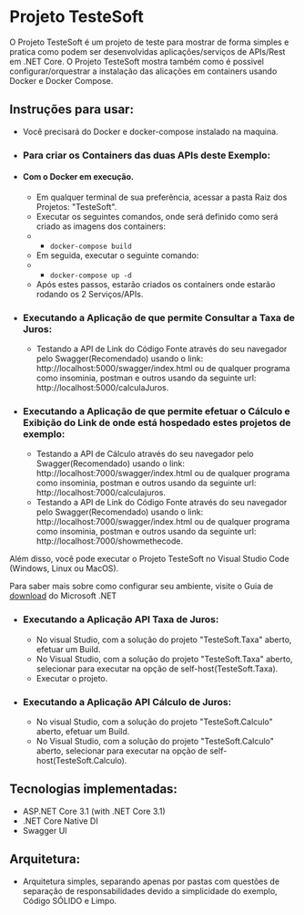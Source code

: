 Projeto TesteSoft
=====================
O Projeto TesteSoft é um projeto de teste para mostrar de forma simples e pratica como podem ser desenvolvidas aplicações/serviços de APIs/Rest em .NET Core.
O Projeto TesteSoft mostra também como é possivel configurar/orquestrar a instalação das alicações em containers usando Docker e Docker Compose.

## Instruções para usar:
 - Você precisará do Docker e docker-compose instalado na maquina.
     
- ### Para criar os Containers das duas APIs deste Exemplo:
 - #### Com o Docker em execução.
    * Em qualquer terminal de sua preferência, acessar a pasta Raiz dos Projetos: "TesteSoft".
    * Executar os seguintes comandos, onde será definido como será criado as imagens dos containers:
     - * ```docker-compose build```
    * Em seguida, executar o seguinte comando:
     - * ```docker-compose up -d```
    * Após estes passos, estarão criados os containers onde estarão rodando os 2 Serviços/APIs.
    
- ### Executando a Aplicação de que permite Consultar a Taxa de Juros:
  - Testando a API de Link do Código Fonte através do seu navegador pelo Swagger(Recomendado) usando o link: http://localhost:5000/swagger/index.html ou de qualquer programa como insominia, postman e outros usando da seguinte url: http://localhost:5000/calculaJuros.
- ### Executando a Aplicação de que permite efetuar o Cálculo e Exibição do Link de onde está hospedado estes projetos de exemplo:
  - Testando a API de Cálculo através do seu navegador pelo Swagger(Recomendado) usando o link: http://localhost:7000/swagger/index.html ou de qualquer programa como insominia, postman e outros usando da seguinte url: http://localhost:7000/calculajuros.
  - Testando a API de Link do Código Fonte através do seu navegador pelo Swagger(Recomendado) usando o link: http://localhost:7000/swagger/index.html ou de qualquer programa como insominia, postman e outros usando da seguinte url: http://localhost:7000/showmethecode.




Além disso, você pode executar o Projeto TesteSoft no Visual Studio Code (Windows, Linux ou MacOS).

Para saber mais sobre como configurar seu ambiente, visite o Guia de [download](https://dotnet.microsoft.com/download) do Microsoft .NET

- ### Executando a Aplicação API Taxa de Juros:
  - No visual Studio, com a solução do projeto "TesteSoft.Taxa" aberto, efetuar um Build.
  - No Visual Studio, com a solução do projeto "TesteSoft.Taxa" aberto, selecionar para executar na opção de self-host(TesteSoft.Taxa).
  - Executar o projeto.
- ### Executando a Aplicação API Cálculo de Juros:
  - No visual Studio, com a solução do projeto "TesteSoft.Calculo" aberto, efetuar um Build.
  - No Visual Studio, com a solução do projeto "TesteSoft.Calculo" aberto, selecionar para executar na opção de self-host(TesteSoft.Calculo).

## Tecnologias implementadas:

- ASP.NET Core 3.1 (with .NET Core 3.1)
- .NET Core Native DI
- Swagger UI

## Arquitetura:

- Arquitetura simples, separando apenas por pastas com questões de separação de responsabilidades devido a simplicidade do exemplo, Código SÓLIDO e Limpo.

